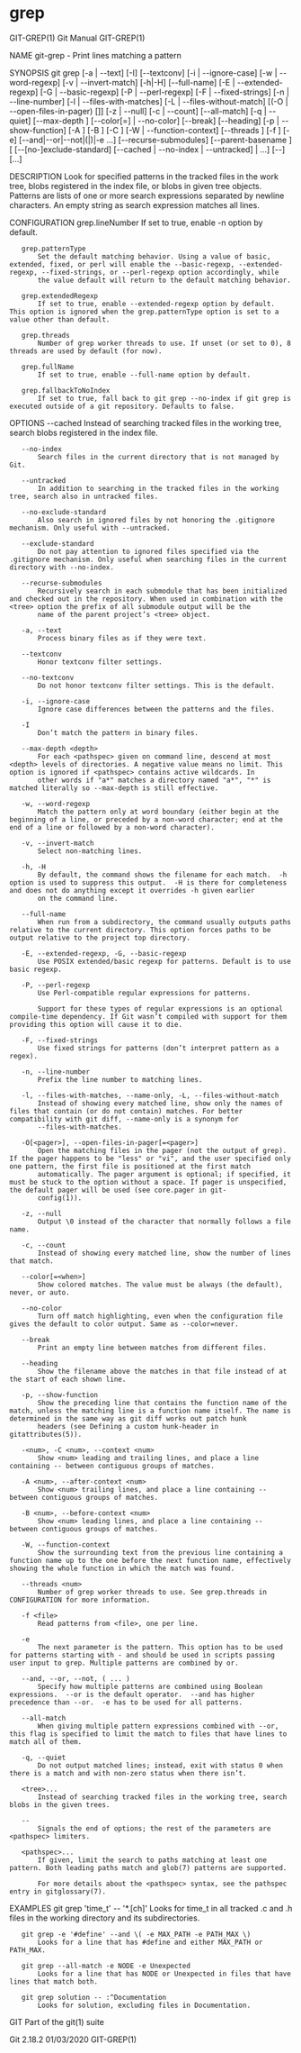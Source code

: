  # grep 
GIT-GREP(1)                                                                                       Git Manual                                                                                      GIT-GREP(1)

NAME
       git-grep - Print lines matching a pattern

SYNOPSIS
       git grep [-a | --text] [-I] [--textconv] [-i | --ignore-case] [-w | --word-regexp]
                  [-v | --invert-match] [-h|-H] [--full-name]
                  [-E | --extended-regexp] [-G | --basic-regexp]
                  [-P | --perl-regexp]
                  [-F | --fixed-strings] [-n | --line-number]
                  [-l | --files-with-matches] [-L | --files-without-match]
                  [(-O | --open-files-in-pager) [<pager>]]
                  [-z | --null]
                  [-c | --count] [--all-match] [-q | --quiet]
                  [--max-depth <depth>]
                  [--color[=<when>] | --no-color]
                  [--break] [--heading] [-p | --show-function]
                  [-A <post-context>] [-B <pre-context>] [-C <context>]
                  [-W | --function-context]
                  [--threads <num>]
                  [-f <file>] [-e] <pattern>
                  [--and|--or|--not|(|)|-e <pattern>...]
                  [--recurse-submodules] [--parent-basename <basename>]
                  [ [--[no-]exclude-standard] [--cached | --no-index | --untracked] | <tree>...]
                  [--] [<pathspec>...]

DESCRIPTION
       Look for specified patterns in the tracked files in the work tree, blobs registered in the index file, or blobs in given tree objects. Patterns are lists of one or more search expressions separated
       by newline characters. An empty string as search expression matches all lines.

CONFIGURATION
       grep.lineNumber
           If set to true, enable -n option by default.

       grep.patternType
           Set the default matching behavior. Using a value of basic, extended, fixed, or perl will enable the --basic-regexp, --extended-regexp, --fixed-strings, or --perl-regexp option accordingly, while
           the value default will return to the default matching behavior.

       grep.extendedRegexp
           If set to true, enable --extended-regexp option by default. This option is ignored when the grep.patternType option is set to a value other than default.

       grep.threads
           Number of grep worker threads to use. If unset (or set to 0), 8 threads are used by default (for now).

       grep.fullName
           If set to true, enable --full-name option by default.

       grep.fallbackToNoIndex
           If set to true, fall back to git grep --no-index if git grep is executed outside of a git repository. Defaults to false.

OPTIONS
       --cached
           Instead of searching tracked files in the working tree, search blobs registered in the index file.

       --no-index
           Search files in the current directory that is not managed by Git.

       --untracked
           In addition to searching in the tracked files in the working tree, search also in untracked files.

       --no-exclude-standard
           Also search in ignored files by not honoring the .gitignore mechanism. Only useful with --untracked.

       --exclude-standard
           Do not pay attention to ignored files specified via the .gitignore mechanism. Only useful when searching files in the current directory with --no-index.

       --recurse-submodules
           Recursively search in each submodule that has been initialized and checked out in the repository. When used in combination with the <tree> option the prefix of all submodule output will be the
           name of the parent project’s <tree> object.

       -a, --text
           Process binary files as if they were text.

       --textconv
           Honor textconv filter settings.

       --no-textconv
           Do not honor textconv filter settings. This is the default.

       -i, --ignore-case
           Ignore case differences between the patterns and the files.

       -I
           Don’t match the pattern in binary files.

       --max-depth <depth>
           For each <pathspec> given on command line, descend at most <depth> levels of directories. A negative value means no limit. This option is ignored if <pathspec> contains active wildcards. In
           other words if "a*" matches a directory named "a*", "*" is matched literally so --max-depth is still effective.

       -w, --word-regexp
           Match the pattern only at word boundary (either begin at the beginning of a line, or preceded by a non-word character; end at the end of a line or followed by a non-word character).

       -v, --invert-match
           Select non-matching lines.

       -h, -H
           By default, the command shows the filename for each match.  -h option is used to suppress this output.  -H is there for completeness and does not do anything except it overrides -h given earlier
           on the command line.

       --full-name
           When run from a subdirectory, the command usually outputs paths relative to the current directory. This option forces paths to be output relative to the project top directory.

       -E, --extended-regexp, -G, --basic-regexp
           Use POSIX extended/basic regexp for patterns. Default is to use basic regexp.

       -P, --perl-regexp
           Use Perl-compatible regular expressions for patterns.

           Support for these types of regular expressions is an optional compile-time dependency. If Git wasn’t compiled with support for them providing this option will cause it to die.

       -F, --fixed-strings
           Use fixed strings for patterns (don’t interpret pattern as a regex).

       -n, --line-number
           Prefix the line number to matching lines.

       -l, --files-with-matches, --name-only, -L, --files-without-match
           Instead of showing every matched line, show only the names of files that contain (or do not contain) matches. For better compatibility with git diff, --name-only is a synonym for
           --files-with-matches.

       -O[<pager>], --open-files-in-pager[=<pager>]
           Open the matching files in the pager (not the output of grep). If the pager happens to be "less" or "vi", and the user specified only one pattern, the first file is positioned at the first match
           automatically. The pager argument is optional; if specified, it must be stuck to the option without a space. If pager is unspecified, the default pager will be used (see core.pager in git-
           config(1)).

       -z, --null
           Output \0 instead of the character that normally follows a file name.

       -c, --count
           Instead of showing every matched line, show the number of lines that match.

       --color[=<when>]
           Show colored matches. The value must be always (the default), never, or auto.

       --no-color
           Turn off match highlighting, even when the configuration file gives the default to color output. Same as --color=never.

       --break
           Print an empty line between matches from different files.

       --heading
           Show the filename above the matches in that file instead of at the start of each shown line.

       -p, --show-function
           Show the preceding line that contains the function name of the match, unless the matching line is a function name itself. The name is determined in the same way as git diff works out patch hunk
           headers (see Defining a custom hunk-header in gitattributes(5)).

       -<num>, -C <num>, --context <num>
           Show <num> leading and trailing lines, and place a line containing -- between contiguous groups of matches.

       -A <num>, --after-context <num>
           Show <num> trailing lines, and place a line containing -- between contiguous groups of matches.

       -B <num>, --before-context <num>
           Show <num> leading lines, and place a line containing -- between contiguous groups of matches.

       -W, --function-context
           Show the surrounding text from the previous line containing a function name up to the one before the next function name, effectively showing the whole function in which the match was found.

       --threads <num>
           Number of grep worker threads to use. See grep.threads in CONFIGURATION for more information.

       -f <file>
           Read patterns from <file>, one per line.

       -e
           The next parameter is the pattern. This option has to be used for patterns starting with - and should be used in scripts passing user input to grep. Multiple patterns are combined by or.

       --and, --or, --not, ( ... )
           Specify how multiple patterns are combined using Boolean expressions.  --or is the default operator.  --and has higher precedence than --or.  -e has to be used for all patterns.

       --all-match
           When giving multiple pattern expressions combined with --or, this flag is specified to limit the match to files that have lines to match all of them.

       -q, --quiet
           Do not output matched lines; instead, exit with status 0 when there is a match and with non-zero status when there isn’t.

       <tree>...
           Instead of searching tracked files in the working tree, search blobs in the given trees.

       --
           Signals the end of options; the rest of the parameters are <pathspec> limiters.

       <pathspec>...
           If given, limit the search to paths matching at least one pattern. Both leading paths match and glob(7) patterns are supported.

           For more details about the <pathspec> syntax, see the pathspec entry in gitglossary(7).

EXAMPLES
       git grep 'time_t' -- '*.[ch]'
           Looks for time_t in all tracked .c and .h files in the working directory and its subdirectories.

       git grep -e '#define' --and \( -e MAX_PATH -e PATH_MAX \)
           Looks for a line that has #define and either MAX_PATH or PATH_MAX.

       git grep --all-match -e NODE -e Unexpected
           Looks for a line that has NODE or Unexpected in files that have lines that match both.

       git grep solution -- :^Documentation
           Looks for solution, excluding files in Documentation.

GIT
       Part of the git(1) suite

Git 2.18.2                                                                                        01/03/2020                                                                                      GIT-GREP(1)
